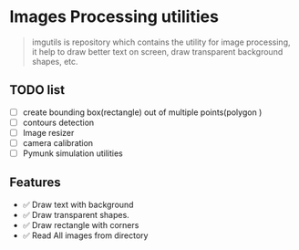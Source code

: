 # Images Processing utilities

> imgutils is repository which contains the utility for image processing, it help to draw better text on screen, draw transparent background shapes, etc.

## TODO list

- [ ] create bounding box(rectangle) out of multiple points(polygon )
- [ ] contours detection
- [ ] Image resizer
- [ ] camera calibration
- [ ] Pymunk simulation utilities

## Features

- ✅ Draw text with background
- ✅ Draw transparent shapes.
- ✅ Draw rectangle with corners
- ✅ Read All images from directory
